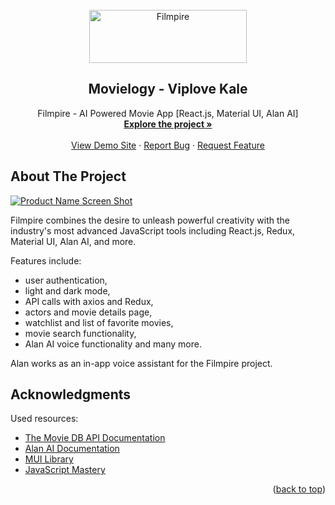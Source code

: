 <div id="top"></div>

<!-- PROJECT [othneildrew] SHIELDS -->

<!-- PROJECT LOGO -->
<br />
<div align="center">
  <a href="https://github.com/jovan-vukic/filmpire">
    <img src="src/assets/images/lightLogo.png" alt="Filmpire" width="252" height="85">
  </a>

  <h2 align="center">Movielogy - Viplove Kale</h2>

  <p align="center">
    Filmpire - AI Powered Movie App [React.js, Material UI, Alan AI]
    <br />
    <a href="https://github.com/jovan-vukic/filmpire"><strong>Explore the project »</strong></a>
    <br />
    <br />
    <a href="https://filmpire-jovan.netlify.app/">View Demo Site</a>
    ·
    <a href="https://github.com/jovan-vukic/filmpire/issues">Report Bug</a>
    ·
    <a href="https://github.com/jovan-vukic/filmpire/issues">Request Feature</a>
  </p>
</div>

<!-- ABOUT THE PROJECT -->
## About The Project

[![Product Name Screen Shot][product-screenshot]](https://filmpire-jovan.netlify.app/)

Filmpire combines the desire to unleash powerful creativity with the industry's most advanced JavaScript tools including React.js, Redux, Material UI, Alan AI, and more.

Features include:
* user authentication,
* light and dark mode,
* API calls with axios and Redux,
* actors and movie details page,
* watchlist and list of favorite movies,
* movie search functionality,
* Alan AI voice functionality and many more.

Alan works as an in-app voice assistant for the Filmpire project.



<!-- ACKNOWLEDGMENTS -->
## Acknowledgments

Used resources:

* [The Movie DB API Documentation](https://developers.themoviedb.org/3/getting-started/introduction)
* [Alan AI Documentation](https://alan.app/docs/)
* [MUI Library](https://mui.com/)
* [JavaScript Mastery](https://www.jsmastery.pro/)

<p align="right">(<a href="#top">back to top</a>)</p>

<!-- MARKDOWN LINKS & IMAGES -->
[product-screenshot]: src/assets/images/screenshot.PNG
